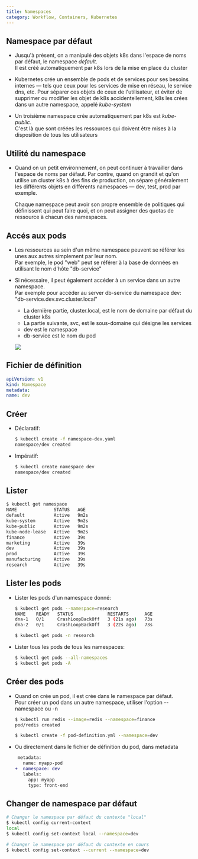 ```yaml
---
title: Namespaces
category: Workflow, Containers, Kubernetes
---
```


## Namespace par défaut

* Jusqu'à présent, on a manipulé des objets k8s dans l'espace de noms par défaut, le namespace *default*.  
  Il est créé automatiquement par k8s lors de la mise en place du cluster

* Kubernetes crée un ensemble de pods et de services pour ses besoins internes — tels que ceux pour les services de mise en réseau, le service dns, etc. Pour séparer ces objets de ceux de l'utilisateur, et éviter de supprimer ou modifier les objet de k8s accidentellement, k8s les crées dans un autre namespace, appelé *kube-system*

* Un troisième namespace crée automatiquement par k8s est *kube-public*.  
  C'est là que sont créées les ressources qui doivent être mises à la disposition de tous les utilisateurs

## Utilité du namespace

* Quand on un petit environnement, on peut continuer à travailler dans l'espace de noms par défaut. Par contre, quand on grandit et qu'on utilise un cluster k8s à des fins de production, on sépare généralement les différents objets en différents namespaces — dev, test, prod par exemple.

  Chaque namespace peut avoir son propre ensemble de politiques qui définissent qui peut faire quoi, et on peut assigner des quotas de ressource à chacun des namespaces.

## Accés aux pods

* Les ressources au sein d'un même namespace peuvent se référer les unes aux autres simplement par leur nom.  
  Par exemple, le pod "web" peut se référer à la base de données en utilisant le nom d'hôte "db-service"

* Si nécessaire, il peut également accéder à un service dans un autre namespace.  
  Par exemple pour accéder au server db-service du namespace dev: "db-service.dev.svc.cluster.local"

  - La dernière partie, cluster.local, est le nom de domaine par défaut du cluster k8s
  - La partie suivante, svc, est le sous-domaine qui désigne les services
  - dev est le namespace
  - db-service est le nom du pod

  ![](https://i.imgur.com/HmRjbHU.png)

## Fichier de définition

``` yaml
apiVersion: v1
kind: Namespace
metadata:
name: dev
```

## Créer

* Déclaratif:

  ``` bash
  $ kubectl create -f namespace-dev.yaml
  namespace/dev created
  ```

* Impératif:

  ``` bash
  $ kubectl create namespace dev
  namespace/dev created
  ```

## Lister

``` bash
$ kubectl get namespace
NAME              STATUS   AGE
default           Active   9m2s
kube-system       Active   9m2s
kube-public       Active   9m2s
kube-node-lease   Active   9m2s
finance           Active   39s
marketing         Active   39s
dev               Active   39s
prod              Active   39s
manufacturing     Active   39s
research          Active   39s
```

## Lister les pods

* Lister les pods d'un namespace donné:

  ``` bash
  $ kubectl get pods --namespace=research
  NAME    READY   STATUS             RESTARTS      AGE
  dna-1   0/1     CrashLoopBackOff   3 (21s ago)   73s
  dna-2   0/1     CrashLoopBackOff   3 (22s ago)   73s
  ```
  ``` bash
  $ kubectl get pods -n research
  ```

* Lister tous les pods de tous les namespaces:

  ``` bash
  $ kubectl get pods --all-namespaces
  $ kubectl get pods -A
  ```

## Créer des pods

* Quand on crée un pod, il est crée dans le namespace par défaut.  
  Pour créer un pod dans un autre namespace, utiliser l'option \-\-namespace ou -n

  ``` bash
  $ kubectl run redis --image=redis --namespace=finance
  pod/redis created
  ```
  ``` bash
  $ kubectl create -f pod-definition.yml --namespace=dev
  ```

* Ou directement dans le fichier de définition du pod, dans metadata

  ``` diff
   metadata:
     name: myapp-pod
  +  namespace: dev
     labels:
       app: myapp
       type: front-end
  ```

## Changer de namespace par défaut

``` bash
# Changer le namespace par défaut du contexte "local"
$ kubectl config current-context
local
$ kubectl config set-context local --namespace=dev

# Changer le namespace par défaut du contexte en cours
$ kubectl config set-context --current --namespace=dev
```
